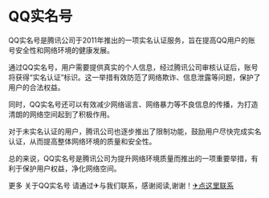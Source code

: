 # QQ实名号

QQ实名号是腾讯公司于2011年推出的一项实名认证服务，旨在提高QQ用户的账号安全性和网络环境的健康发展。

通过QQ实名号，用户需要提供真实的个人信息，经过腾讯公司审核认证后，账号将获得“实名认证”标识。这一举措有效防范了网络欺诈、信息泄露等问题，保护了用户的合法权益。

同时，QQ实名号还可以有效减少网络谣言、网络暴力等不良信息的传播，为打造清朗的网络空间起到了积极作用。

对于未实名认证的用户，腾讯公司也逐步推出了限制功能，鼓励用户尽快完成实名认证，从而提高整体网络环境的质量和安全性。

总的来说，QQ实名号是腾讯公司为提升网络环境质量而推出的一项重要举措，有利于保护用户权益，净化网络空间。

更多 关于QQ实名号 请通过✈与我们联系，感谢阅读,谢谢！[✈点这里联系](https://gg.k02.cc)